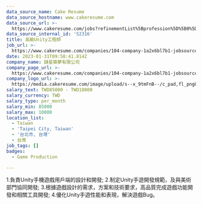 ```yaml
---
data_source_name: Cake Resume
data_source_hostname: www.cakeresume.com
data_source_url: >-
  https://www.cakeresume.com/jobs?refinementList%5Bprofession%5D%5B0%5D=game-production&range%5Bsalary_range%5D%5Bmin%5D=200000
data_source_internal_id: '52316'
title: 高級Unity工程師
job_url: >-
  https://www.cakeresume.com/companies/104-company-1a2x6bl7b1-jobsource-joblist_r_cust/jobs/senior-unity-engineer-ad3891
date: 2023-01-31T09:58:41.814Z
company_name: 鏈星築夢有限公司
company_page_url: >-
  https://www.cakeresume.com/companies/104-company-1a2x6bl7b1-jobsource-joblist_r_cust
company_logo_url: >-
  https://media.cakeresume.com/image/upload/s--x_9tmFnB--/c_pad,fl_png8,h_200,w_200/v1604373250/wden5c0tgyehxqvrjpfj.png
salary_text: TWD85000 - TWD10000
salary_currency: TWD
salary_type: per_month
salary_min: 85000
salary_max: 10000
location_list:
  - Taiwan
  - 'Taipei City, Taiwan'
  - '台北市, 台灣'
  - 台灣
job_tags: []
badges:
  - Game Production

---
```


1.負責Unity手機遊戲用戶端的設計和開發; 2.制定Unity手遊開發規範，及與美術部門協同開發; 3.根據遊戲設計的需求，方案和技術要求，高品質完成遊戲功能開發和相關工具開發; 4.優化Unity手遊性能和表現，解決遊戲Bug。